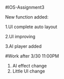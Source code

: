 #IOS-Assignment3

New function added: 

1.UI complete auto layout
                    
2.UI improving
                    
3.AI player added

#Work after 3/30 11:00PM

1. AI effect change
2. Little UI change
